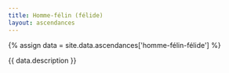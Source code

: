```yaml
---
title: Homme-félin (félide)
layout: ascendances
---
```


{% assign data = site.data.ascendances['homme-félin-félide'] %}

{{ data.description }}
